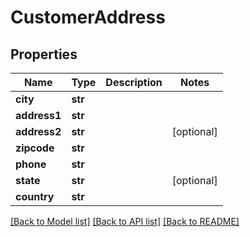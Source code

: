 # CustomerAddress

## Properties
Name | Type | Description | Notes
------------ | ------------- | ------------- | -------------
**city** | **str** |  | 
**address1** | **str** |  | 
**address2** | **str** |  | [optional] 
**zipcode** | **str** |  | 
**phone** | **str** |  | 
**state** | **str** |  | [optional] 
**country** | **str** |  | 

[[Back to Model list]](../README.md#documentation-for-models) [[Back to API list]](../README.md#documentation-for-api-endpoints) [[Back to README]](../README.md)


